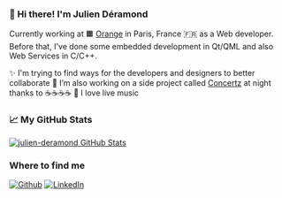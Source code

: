 ### 👋 Hi there! I'm Julien Déramond

Currently working at 🟧 [Orange](https://github.com/Orange-OpenSource/) in Paris, France 🇫🇷 as a Web developer.
Before that, I've done some embedded development in Qt/QML and also Web Services in C/C++.

✨ I'm trying to find ways for the developers and designers to better collaborate
🌱 I’m also working on a side project called [Concertz](https://concertz.xyz) at night thanks to ☕☕☕☕
🤘 I love live music

### 📈 My GitHub Stats

<a href="https://github.com/anuraghazra/github-readme-stats">
  <img src="https://github-readme-stats.vercel.app/api?username=julien-deramond&show_icons=true&theme=graywhite&count_private=true" alt="julien-deramond GitHub Stats" />
</a>

### Where to find me
<p><a href="https://github.com/julien-deramond" target="_blank"><img alt="Github" src="https://img.shields.io/badge/GitHub-%2312100E.svg?&style=for-the-badge&logo=Github&logoColor=white" /></a> <a href="https://www.linkedin.com/in/julienderamond" target="_blank"><img alt="LinkedIn" src="https://img.shields.io/badge/linkedin-%230077B5.svg?&style=for-the-badge&logo=linkedin&logoColor=white" /></a>
</p>

<!--
Great repo to improve this README file: https://github.com/abhisheknaiidu/awesome-github-profile-readme
-->

<!--
Count visitors badge:
![visitors](https://visitor-badge.glitch.me/badge?page_id=julien-deramond)
-->
